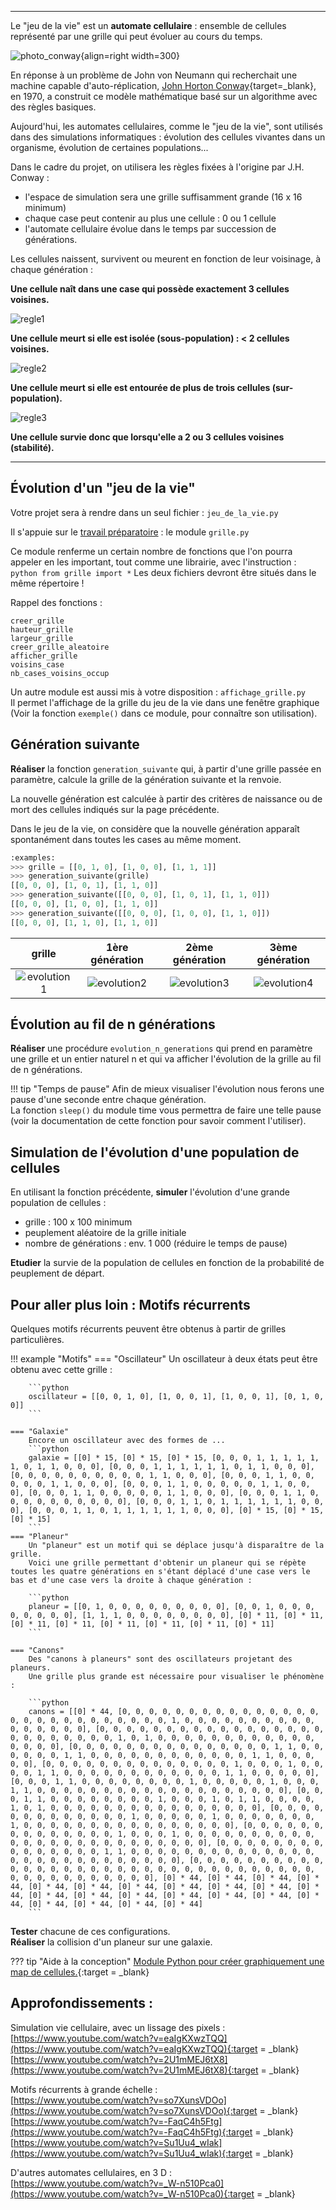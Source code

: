 ___
Le "jeu de la vie" est un **automate cellulaire** : ensemble de cellules représenté par une grille qui peut évoluer au cours du temps.

![photo_conway](images/conway.png){align=right width=300}

En réponse à un problème de John von Neumann qui recherchait une machine capable d'auto-réplication, [John Horton Conway](https://fr.wikipedia.org/wiki/John_Horton_Conway){target=_blank}, en 1970, a construit ce modèle mathématique basé sur un algorithme avec des règles basiques.

Aujourd'hui, les automates cellulaires, comme le "jeu de la vie", sont utilisés dans des simulations informatiques : évolution des cellules vivantes dans un organisme, évolution de certaines populations...

Dans le cadre du projet, on utilisera les règles fixées à l'origine par J.H. Conway :

- l'espace de simulation sera une grille suffisamment grande (16 x 16  minimum)
- chaque case peut contenir au plus une cellule : 0 ou 1 cellule
- l'automate cellulaire évolue dans le temps par succession de générations.

Les cellules naissent, survivent ou meurent en fonction de leur voisinage, à chaque génération :

**Une cellule naît dans une case qui possède exactement 3 cellules voisines.**

![regle1](images/regle1.png)

**Une cellule meurt si elle est isolée (sous-population) :  < 2 cellules voisines.**

![regle2](images/regle2.png)

**Une cellule meurt si elle est entourée de plus de trois cellules (sur-population).**

![regle3](images/regle3.png)

**Une cellule survie donc que lorsqu'elle a 2 ou 3 cellules voisines (stabilité).**

___
## Évolution d'un "jeu de la vie"

Votre projet sera à rendre dans un seul fichier : `jeu_de_la_vie.py`

Il s'appuie sur le [travail préparatoire](preparation.md) : le module `grille.py`

Ce module renferme un certain nombre de fonctions que l'on pourra appeler en les important, tout comme une librairie, avec l'instruction :
```python from grille import *```	Les deux fichiers devront être situés dans le même répertoire !

Rappel des fonctions :

    creer_grille  
	hauteur_grille  
	largeur_grille  
	creer_grille_aleatoire  
	afficher_grille  
	voisins_case  
	nb_cases_voisins_occup  

Un autre module est aussi mis à votre disposition : `affichage_grille.py`  
Il permet l'affichage de la grille du jeu de la vie dans une fenêtre graphique (Voir la fonction `exemple()` dans ce module, pour connaître son utilisation).


## Génération suivante
**Réaliser** la fonction `generation_suivante` qui, à partir d'une grille passée en paramètre, calcule la grille de la génération suivante et la renvoie.

La nouvelle génération est calculée à partir des critères de naissance ou de mort des cellules indiqués sur la page précédente.

Dans le jeu de la vie, on considère que la nouvelle génération apparaît spontanément dans toutes les cases au même moment.

```python
:examples:
>>> grille = [[0, 1, 0], [1, 0, 0], [1, 1, 1]]
>>> generation_suivante(grille)
[[0, 0, 0], [1, 0, 1], [1, 1, 0]]
>>> generation_suivante([[0, 0, 0], [1, 0, 1], [1, 1, 0]])
[[0, 0, 0], [1, 0, 0], [1, 1, 0]]
>>> generation_suivante([[0, 0, 0], [1, 0, 0], [1, 1, 0]])
[[0, 0, 0], [1, 1, 0], [1, 1, 0]]
```

|grille|1ère génération|2ème génération|3ème génération|
|:-:|:-:|:-:|:-:|
|![evolution1](images/evolution1.png)|![evolution2](images/evolution2.png)|![evolution3](images/evolution3.png)|![evolution4](images/evolution4.png)|


## Évolution au fil de n générations
**Réaliser** une procédure `evolution_n_generations` qui prend en paramètre une grille et un entier naturel n et qui va afficher l'évolution de la grille au fil de n générations.

!!! tip "Temps de pause"
	Afin de mieux visualiser l'évolution nous ferons une pause d'une seconde entre chaque génération.  
	La fonction `sleep()` du module time vous permettra de faire une telle pause (voir la documentation de cette fonction pour savoir comment l'utiliser).


## Simulation de l'évolution d'une population de cellules
En utilisant la fonction précédente, **simuler** l'évolution d'une grande population de cellules :

- grille : 100 x 100 minimum
- peuplement aléatoire de la grille initiale
- nombre de générations : env. 1 000   (réduire le temps de pause)

**Etudier** la survie de la population de cellules en fonction de la probabilité de peuplement de départ.


## Pour aller plus loin : Motifs récurrents
Quelques motifs récurrents peuvent être obtenus à partir de grilles particulières.

!!! example "Motifs"
    === "Oscillateur"
        Un oscillateur à deux états peut être obtenu avec cette grille :

        ```python
        oscillateur = [[0, 0, 1, 0], [1, 0, 0, 1], [1, 0, 0, 1], [0, 1, 0, 0]]
        ```

    === "Galaxie"
        Encore un oscillateur avec des formes de ...
        ```python
        galaxie = [[0] * 15, [0] * 15, [0] * 15, [0, 0, 0, 1, 1, 1, 1, 1, 1, 0, 1, 1, 0, 0, 0], [0, 0, 0, 1, 1, 1, 1, 1, 1, 0, 1, 1, 0, 0, 0], [0, 0, 0, 0, 0, 0, 0, 0, 0, 0, 1, 1, 0, 0, 0], [0, 0, 0, 1, 1, 0, 0, 0, 0, 0, 1, 1, 0, 0, 0], [0, 0, 0, 1, 1, 0, 0, 0, 0, 0, 1, 1, 0, 0, 0], [0, 0, 0, 1, 1, 0, 0, 0, 0, 0, 1, 1, 0, 0, 0], [0, 0, 0, 1, 1, 0, 0, 0, 0, 0, 0, 0, 0, 0, 0], [0, 0, 0, 1, 1, 0, 1, 1, 1, 1, 1, 1, 0, 0, 0], [0, 0, 0, 1, 1, 0, 1, 1, 1, 1, 1, 1, 0, 0, 0], [0] * 15, [0] * 15, [0] * 15]
        ```
    === "Planeur"
        Un "planeur" est un motif qui se déplace jusqu'à disparaître de la grille.  
        Voici une grille permettant d'obtenir un planeur qui se répète toutes les quatre générations en s'étant déplacé d'une case vers le bas et d'une case vers la droite à chaque génération :

        ```python
        planeur = [[0, 1, 0, 0, 0, 0, 0, 0, 0, 0, 0], [0, 0, 1, 0, 0, 0, 0, 0, 0, 0, 0], [1, 1, 1, 0, 0, 0, 0, 0, 0, 0, 0], [0] * 11, [0] * 11, [0] * 11, [0] * 11, [0] * 11, [0] * 11, [0] * 11, [0] * 11]
        ```

    === "Canons"
        Des "canons à planeurs" sont des oscillateurs projetant des planeurs.  
        Une grille plus grande est nécessaire pour visualiser le phénomène :

        ```python
        canons = [[0] * 44, [0, 0, 0, 0, 0, 0, 0, 0, 0, 0, 0, 0, 0, 0, 0, 0, 0, 0, 0, 0, 0, 0, 0, 0, 0, 0, 0, 1, 0, 0, 0, 0, 0, 0, 0, 0, 0, 0, 0, 0, 0, 0, 0, 0], [0, 0, 0, 0, 0, 0, 0, 0, 0, 0, 0, 0, 0, 0, 0, 0, 0, 0, 0, 0, 0, 0, 0, 0, 0, 1, 0, 1, 0, 0, 0, 0, 0, 0, 0, 0, 0, 0, 0, 0, 0, 0, 0, 0], [0, 0, 0, 0, 0, 0, 0, 0, 0, 0, 0, 0, 0, 0, 0, 1, 1, 0, 0, 0, 0, 0, 0, 1, 1, 0, 0, 0, 0, 0, 0, 0, 0, 0, 0, 0, 0, 1, 1, 0, 0, 0, 0, 0], [0, 0, 0, 0, 0, 0, 0, 0, 0, 0, 0, 0, 0, 0, 1, 0, 0, 0, 1, 0, 0, 0, 0, 1, 1, 0, 0, 0, 0, 0, 0, 0, 0, 0, 0, 0, 0, 1, 1, 0, 0, 0, 0, 0], [0, 0, 0, 1, 1, 0, 0, 0, 0, 0, 0, 0, 0, 1, 0, 0, 0, 0, 0, 1, 0, 0, 0, 1, 1, 0, 0, 0, 0, 0, 0, 0, 0, 0, 0, 0, 0, 0, 0, 0, 0, 0, 0, 0], [0, 0, 0, 1, 1, 0, 0, 0, 0, 0, 0, 0, 0, 1, 0, 0, 0, 1, 0, 1, 1, 0, 0, 0, 0, 1, 0, 1, 0, 0, 0, 0, 0, 0, 0, 0, 0, 0, 0, 0, 0, 0, 0, 0], [0, 0, 0, 0, 0, 0, 0, 0, 0, 0, 0, 0, 0, 1, 0, 0, 0, 0, 0, 1, 0, 0, 0, 0, 0, 0, 0, 1, 0, 0, 0, 0, 0, 0, 0, 0, 0, 0, 0, 0, 0, 0, 0, 0], [0, 0, 0, 0, 0, 0, 0, 0, 0, 0, 0, 0, 0, 0, 1, 0, 0, 0, 1, 0, 0, 0, 0, 0, 0, 0, 0, 0, 0, 0, 0, 0, 0, 0, 0, 0, 0, 0, 0, 0, 0, 0, 0, 0], [0, 0, 0, 0, 0, 0, 0, 0, 0, 0, 0, 0, 0, 0, 0, 1, 1, 0, 0, 0, 0, 0, 0, 0, 0, 0, 0, 0, 0, 0, 0, 0, 0, 0, 0, 0, 0, 0, 0, 0, 0, 0, 0, 0], [0, 0, 0, 0, 0, 0, 0, 0, 0, 0, 0, 0, 0, 0, 0, 0, 0, 0, 0, 0, 0, 0, 0, 0, 0, 0, 0, 0, 0, 0, 0, 0, 0, 0, 0, 0, 0, 0, 0, 0, 0, 0, 0, 0], [0] * 44, [0] * 44, [0] * 44, [0] * 44, [0] * 44, [0] * 44, [0] * 44, [0] * 44, [0] * 44, [0] * 44, [0] * 44, [0] * 44, [0] * 44, [0] * 44, [0] * 44, [0] * 44, [0] * 44, [0] * 44, [0] * 44, [0] * 44, [0] * 44, [0] * 44]
        ```

**Tester** chacune de ces configurations.  
**Réaliser** la collision d'un planeur sur une galaxie.

??? tip "Aide à la conception"
    [Module Python pour créer graphiquement une map de cellules.](creation_map.py){:target = _blank}

## Approfondissements :

Simulation vie cellulaire, avec un lissage des pixels :  
	[https://www.youtube.com/watch?v=eaIgKXwzTQQ](https://www.youtube.com/watch?v=eaIgKXwzTQQ){:target = _blank}  
	[https://www.youtube.com/watch?v=2U1mMEJ6tX8](https://www.youtube.com/watch?v=2U1mMEJ6tX8){:target = _blank}

Motifs récurrents à grande échelle :  
	[https://www.youtube.com/watch?v=so7XunsVDOo](https://www.youtube.com/watch?v=so7XunsVDOo){:target = _blank}  
	[https://www.youtube.com/watch?v=-FaqC4h5Ftg](https://www.youtube.com/watch?v=-FaqC4h5Ftg){:target = _blank}  
	[https://www.youtube.com/watch?v=Su1Uu4_wIak](https://www.youtube.com/watch?v=Su1Uu4_wIak){:target = _blank}

D'autres automates cellulaires, en 3 D :  
	[https://www.youtube.com/watch?v=_W-n510Pca0](https://www.youtube.com/watch?v=_W-n510Pca0){:target = _blank}
